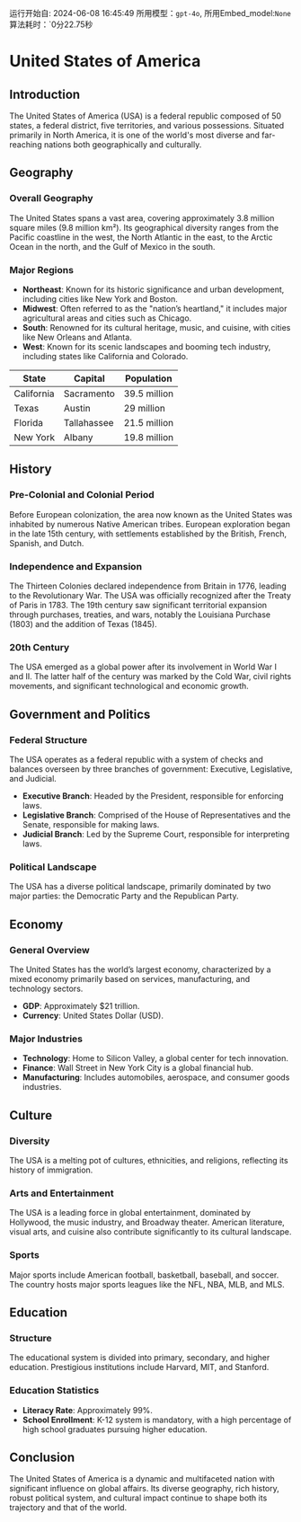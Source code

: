 运行开始自: 2024-06-08 16:45:49
所用模型：`gpt-4o`, 所用Embed_model:`None`
算法耗时：`0分22.75秒
# United States of America

## Introduction
The United States of America (USA) is a federal republic composed of 50 states, a federal district, five territories, and various possessions. Situated primarily in North America, it is one of the world's most diverse and far-reaching nations both geographically and culturally.

## Geography
### Overall Geography
The United States spans a vast area, covering approximately 3.8 million square miles (9.8 million km²). Its geographical diversity ranges from the Pacific coastline in the west, the North Atlantic in the east, to the Arctic Ocean in the north, and the Gulf of Mexico in the south.

### Major Regions
- **Northeast**: Known for its historic significance and urban development, including cities like New York and Boston.
- **Midwest**: Often referred to as the "nation’s heartland," it includes major agricultural areas and cities such as Chicago.
- **South**: Renowned for its cultural heritage, music, and cuisine, with cities like New Orleans and Atlanta.
- **West**: Known for its scenic landscapes and booming tech industry, including states like California and Colorado.

| State       | Capital         | Population  |
|-------------|-----------------|-------------|
| California  | Sacramento      | 39.5 million|
| Texas       | Austin          | 29 million  |
| Florida     | Tallahassee     | 21.5 million|
| New York    | Albany          | 19.8 million|

## History
### Pre-Colonial and Colonial Period
Before European colonization, the area now known as the United States was inhabited by numerous Native American tribes. European exploration began in the late 15th century, with settlements established by the British, French, Spanish, and Dutch.

### Independence and Expansion
The Thirteen Colonies declared independence from Britain in 1776, leading to the Revolutionary War. The USA was officially recognized after the Treaty of Paris in 1783. The 19th century saw significant territorial expansion through purchases, treaties, and wars, notably the Louisiana Purchase (1803) and the addition of Texas (1845).

### 20th Century
The USA emerged as a global power after its involvement in World War I and II. The latter half of the century was marked by the Cold War, civil rights movements, and significant technological and economic growth.

## Government and Politics
### Federal Structure
The USA operates as a federal republic with a system of checks and balances overseen by three branches of government: Executive, Legislative, and Judicial.

- **Executive Branch**: Headed by the President, responsible for enforcing laws.
- **Legislative Branch**: Comprised of the House of Representatives and the Senate, responsible for making laws.
- **Judicial Branch**: Led by the Supreme Court, responsible for interpreting laws.

### Political Landscape
The USA has a diverse political landscape, primarily dominated by two major parties: the Democratic Party and the Republican Party.

## Economy
### General Overview
The United States has the world’s largest economy, characterized by a mixed economy primarily based on services, manufacturing, and technology sectors. 

- **GDP**: Approximately $21 trillion.
- **Currency**: United States Dollar (USD).

### Major Industries
- **Technology**: Home to Silicon Valley, a global center for tech innovation.
- **Finance**: Wall Street in New York City is a global financial hub.
- **Manufacturing**: Includes automobiles, aerospace, and consumer goods industries.

## Culture
### Diversity
The USA is a melting pot of cultures, ethnicities, and religions, reflecting its history of immigration.

### Arts and Entertainment
The USA is a leading force in global entertainment, dominated by Hollywood, the music industry, and Broadway theater. American literature, visual arts, and cuisine also contribute significantly to its cultural landscape.

### Sports
Major sports include American football, basketball, baseball, and soccer. The country hosts major sports leagues like the NFL, NBA, MLB, and MLS.

## Education
### Structure
The educational system is divided into primary, secondary, and higher education. Prestigious institutions include Harvard, MIT, and Stanford.

### Education Statistics
- **Literacy Rate**: Approximately 99%.
- **School Enrollment**: K-12 system is mandatory, with a high percentage of high school graduates pursuing higher education.

## Conclusion
The United States of America is a dynamic and multifaceted nation with significant influence on global affairs. Its diverse geography, rich history, robust political system, and cultural impact continue to shape both its trajectory and that of the world.